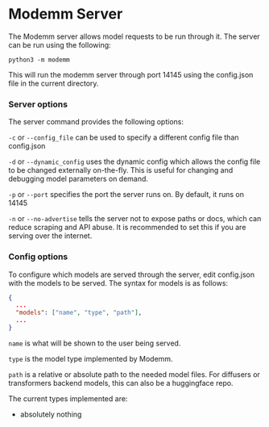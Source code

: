 # Modemm Server

The Modemm server allows model requests to be run through it. The server can be run using the following:

`python3 -m modemm`

This will run the modemm server through port 14145 using the config.json file in the current directory.

### Server options

The server command provides the following options:

`-c` or `--config_file` can be used to specify a different config file than config.json

`-d` or `--dynamic_config` uses the dynamic config which allows the config file to be changed externally on-the-fly. This is useful for changing and debugging model parameters on demand.

`-p` or `--port` specifies the port the server runs on. By default, it runs on 14145

`-n` or `--no-advertise` tells the server not to expose paths or docs, which can reduce scraping and API abuse. It is recommended to set this if you are serving over the internet.

### Config options

To configure which models are served through the server, edit config.json with the models to be served. The syntax for models is as follows:

```json
{
  ...
  "models": ["name", "type", "path"],
  ...
}
```

`name` is what will be shown to the user being served.

`type` is the model type implemented by Modemm.

`path` is a relative or absolute path to the needed model files. For diffusers or transformers backend models, this can also be a huggingface repo.

The current types implemented are:

- absolutely nothing
